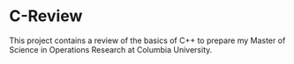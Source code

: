 # C-Review

This project contains a review of the basics of C++ to prepare my Master of Science in Operations Research at Columbia University.
